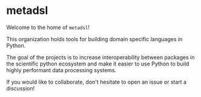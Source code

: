 # metadsl

Welcome to the home of `metadsl`!

This organization holds tools for building domain specific languages in Python.

The goal of the projects is to increase interoperability between packages in the scientific python ecosystem and make it easier to use Python to build highly performant data processing systems.

If you would like to collaborate, don't hesitate to open an issue or start a discussion!
